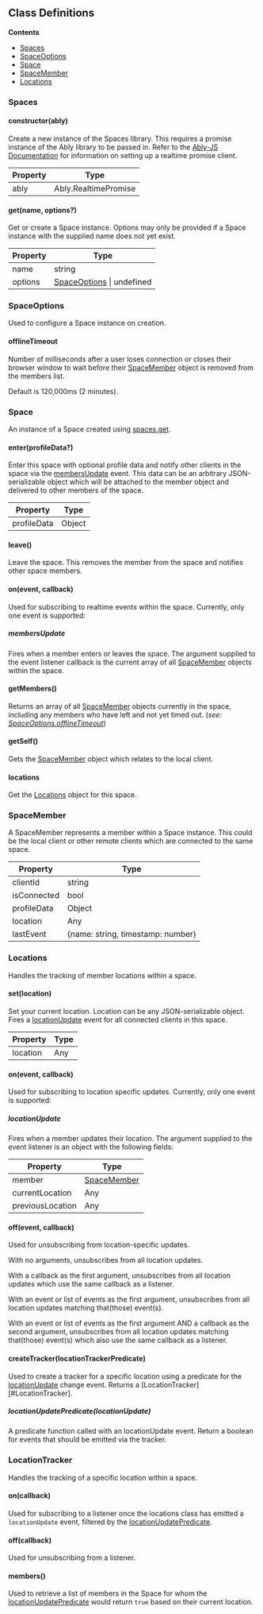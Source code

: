 ## Class Definitions

**Contents**

- [Spaces](#spaces)
- [SpaceOptions](#spaceoptions)
- [Space](#space)
- [SpaceMember](#spacemember)
- [Locations](#locations-1)

### Spaces

#### constructor(ably)

Create a new instance of the Spaces library.
This requires a promise instance of the Ably library to be passed in.
Refer to the [Ably-JS Documentation](https://github.com/ably/ably-js#introduction) for information on setting up a realtime promise client.

| Property | Type                 |
| -------- | -------------------- |
| ably     | Ably.RealtimePromise |

#### get(name, options?)

Get or create a Space instance. Options may only be provided if a Space instance with the supplied name does not yet exist.

| Property | Type                                           |
| -------- | ---------------------------------------------- |
| name     | string                                         |
| options  | [SpaceOptions](#spaceoptions) &#124; undefined |

### SpaceOptions

Used to configure a Space instance on creation.

#### offlineTimeout

Number of milliseconds after a user loses connection or closes their browser window to wait before their [SpaceMember](#spacemember) object is removed from the members list.

Default is 120,000ms (2 minutes).

### Space

An instance of a Space created using [spaces.get](#getname-options).

#### enter(profileData?)

Enter this space with optional profile data and notify other clients in the space via the [membersUpdate](#membersupdate) event.
This data can be an arbitrary JSON-serializable object which will be attached to the member object and delivered to other members of the space.

| Property    | Type   |
| ----------- | ------ |
| profileData | Object |

#### leave()

Leave the space. This removes the member from the space and notifies other space members.

#### on(event, callback)

Used for subscribing to realtime events within the space. Currently, only one event is supported:

##### membersUpdate
Fires when a member enters or leaves the space. The argument supplied to the event listener callback is the current array of all [SpaceMember](#spacemember) objects within the space.

#### getMembers()
Returns an array of all [SpaceMember](#spacemember) objects currently in the space, including any members who have left and not yet timed out. (_see: [SpaceOptions.offlineTimeout](#offlinetimeout)_)

#### getSelf()
Gets the [SpaceMember](#spacemember) object which relates to the local client.

#### locations
Get the [Locations](#locations-1) object for this space.

### SpaceMember

A SpaceMember represents a member within a Space instance.
This could be the local client or other remote clients which are connected to the same space.

| Property    | Type                              |
|-------------|-----------------------------------|
| clientId    | string                            |
| isConnected | bool                              |
| profileData | Object                            |
| location    | Any                               |
| lastEvent   | {name: string, timestamp: number} |


### Locations

Handles the tracking of member locations within a space.

#### set(location)
Set your current location. Location can be any JSON-serializable object. Fires a [locationUpdate](#locationupdate) event for all connected clients in this space.

| Property | Type |
|----------|------|
| location | Any  |

#### on(event, callback)
Used for subscribing to location specific updates. Currently, only one event is supported:

##### locationUpdate
Fires when a member updates their location. The argument supplied to the event listener is an object with the following fields:

| Property         | Type                        |
|------------------|-----------------------------|
| member           | [SpaceMember](#spacemember) |
| currentLocation  | Any                         |
| previousLocation | Any                         |

#### off(event, callback)
Used for unsubscribing from location-specific updates.

With no arguments, unsubscribes from all location updates.

With a callback as the first argument, unsubscribes from all location updates which use the same callback as a listener.

With an event or list of events as the first argument, unsubscribes from all location updates matching that(those) event(s).

With an event or list of events as the first argument AND a callback as the second argument, unsubscribes from all location updates matching that(those) event(s) which also use the same callback as a listener.

#### createTracker(locationTrackerPredicate)
Used to create a tracker for a specific location using a predicate for the [locationUpdate](#locationUpdate) change event. Returns a [LocationTracker][#LocationTracker].

##### locationUpdatePredicate(locationUpdate)
A predicate function called with an locationUpdate event. Return a boolean for events that should be emitted via the tracker.

### LocationTracker

Handles the tracking of a specific location within a space.

#### on(callback)
Used for subscribing to a listener once the locations class has emitted a `locationUpdate` event, filtered by the [locationUpdatePredicate](#locationupdatepredicatelocationupdate).

#### off(callback)
Used for unsubscribing from a listener.

#### members()
Used to retrieve a list of members in the Space for whom the [locationUpdatePredicate](#locationupdatepredicatelocationupdate) would return `true` based on their current location.